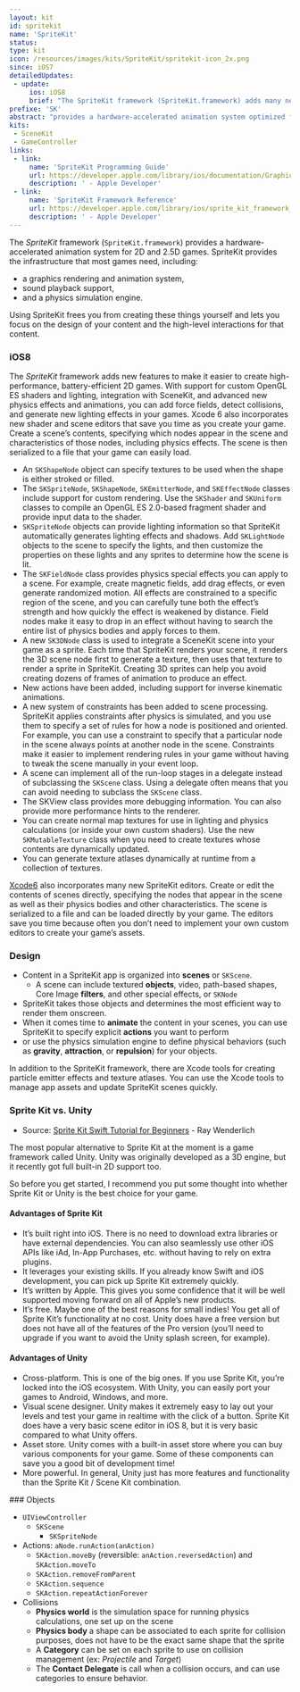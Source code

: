 ```yaml
---
layout: kit
id: spritekit
name: 'SpriteKit'
status:
type: kit
icon: /resources/images/kits/SpriteKit/spritekit-icon_2x.png
since: iOS7
detailedUpdates:
 - update:
     ios: iOS8
     brief: "The SpriteKit framework (SpriteKit.framework) adds many new features: see the content of the page."
prefixe: 'SK'
abstract: "provides a hardware-accelerated animation system optimized for creating 2D and 2.5D games."
kits:
 - SceneKit
 - GameController
links:
 - link:
     name: 'SpriteKit Programming Guide'
     url: https://developer.apple.com/library/ios/documentation/GraphicsAnimation/Conceptual/SpriteKit_PG/Introduction/Introduction.html
     description: ' - Apple Developer'
 - link:
     name: 'SpriteKit Framework Reference'
     url: https://developer.apple.com/library/ios/sprite_kit_framework_ref
     description: ' - Apple Developer'
---
```


The *SpriteKit* framework (`SpriteKit.framework`) provides a hardware-accelerated animation system for 2D and 2.5D games. SpriteKit provides the infrastructure that most games need, including:

* a graphics rendering and animation system, 
* sound playback support, 
* and a physics simulation engine. 

Using SpriteKit frees you from creating these things yourself and lets you focus on the design of your content and the high-level interactions for that content.



### iOS8

The *SpriteKit* framework adds new features to make it easier to create high-performance, battery-efficient 2D games. With support for custom OpenGL ES shaders and lighting, integration with SceneKit, and advanced new physics effects and animations, you can add force fields, detect collisions, and generate new lighting effects in your games. Xcode 6 also incorporates new shader and scene editors that save you time as you create your game. Create a scene’s contents, specifying which nodes appear in the scene and characteristics of those nodes, including physics effects. The scene is then serialized to a file that your game can easily load.

* An `SKShapeNode` object can specify textures to be used when the shape is either stroked or filled.
* The `SKSpriteNode`, `SKShapeNode`, `SKEmitterNode`, and `SKEffectNode` classes include support for custom rendering. Use the `SKShader` and `SKUniform` classes to compile an OpenGL ES 2.0-based fragment shader and provide input data to the shader.
* `SKSpriteNode` objects can provide lighting information so that SpriteKit automatically generates lighting effects and shadows. Add `SKLightNode` objects to the scene to specify the lights, and then customize the properties on these lights and any sprites to determine how the scene is lit.
* The `SKFieldNode` class provides physics special effects you can apply to a scene. For example, create magnetic fields, add drag effects, or even generate randomized motion. All effects are constrained to a specific region of the scene, and you can carefully tune both the effect’s strength and how quickly the effect is weakened by distance. Field nodes make it easy to drop in an effect without having to search the entire list of physics bodies and apply forces to them.
* A new `SK3DNode` class is used to integrate a SceneKit scene into your game as a sprite. Each time that SpriteKit renders your scene, it renders the 3D scene node first to generate a texture, then uses that texture to render a sprite in SpriteKit. Creating 3D sprites can help you avoid creating dozens of frames of animation to produce an effect.
* New actions have been added, including support for inverse kinematic animations.
* A new system of constraints has been added to scene processing. SpriteKit applies constraints after physics is simulated, and you use them to specify a set of rules for how a node is positioned and oriented. For example, you can use a constraint to specify that a particular node in the scene always points at another node in the scene. Constraints make it easier to implement rendering rules in your game without having to tweak the scene manually in your event loop.
* A scene can implement all of the run-loop stages in a delegate instead of subclassing the `SKScene` class. Using a delegate often means that you can avoid needing to subclass the `SKScene` class.
* The SKView class provides more debugging information. You can also provide more performance hints to the renderer.
* You can create normal map textures for use in lighting and physics calculations (or inside your own custom shaders). Use the new `SKMutableTexture` class when you need to create textures whose contents are dynamically updated.
* You can generate texture atlases dynamically at runtime from a collection of textures.

[Xcode6](/Xcode6) also incorporates many new SpriteKit editors. Create or edit the contents of scenes directly, specifying the nodes that appear in the scene as well as their physics bodies and other characteristics. The scene is serialized to a file and can be loaded directly by your game. The editors save you time because often you don’t need to implement your own custom editors to create your game’s assets.




### Design

* Content in a SpriteKit app is organized into **scenes** or `SKScene`. 
  * A scene can include textured **objects**, video, path-based shapes, Core Image **filters**, and other special effects, or `SKNode`
* SpriteKit takes those objects and determines the most efficient way to render them onscreen. 
* When it comes time to **animate** the content in your scenes, you can use SpriteKit to specify explicit **actions** you want to perform 
* or use the physics simulation engine to define physical behaviors (such as **gravity**, **attraction**, or **repulsion**) for your objects.

In addition to the SpriteKit framework, there are Xcode tools for creating particle emitter effects and texture atlases. You can use the Xcode tools to manage app assets and update SpriteKit scenes quickly.


### Sprite Kit vs. Unity

* Source: [Sprite Kit Swift Tutorial for Beginners](http://www.raywenderlich.com/84434/sprite-kit-swift-tutorial-beginners) - Ray Wenderlich

The most popular alternative to Sprite Kit at the moment is a game framework called Unity. Unity was originally developed as a 3D engine, but it recently got full built-in 2D support too.

So before you get started, I recommend you put some thought into whether Sprite Kit or Unity is the best choice for your game.

#### Advantages of Sprite Kit

* It’s built right into iOS. There is no need to download extra libraries or have external dependencies. You can also seamlessly use other iOS APIs like iAd, In-App Purchases, etc. without having to rely on extra plugins.
* It leverages your existing skills. If you already know Swift and iOS development, you can pick up Sprite Kit extremely quickly.
* It’s written by Apple. This gives you some confidence that it will be well supported moving forward on all of Apple’s new products.
* It’s free. Maybe one of the best reasons for small indies! You get all of Sprite Kit’s functionality at no cost. Unity does have a free version but does not have all of the features of the Pro version (you’ll need to upgrade if you want to avoid the Unity splash screen, for example).

#### Advantages of Unity

* Cross-platform. This is one of the big ones. If you use Sprite Kit, you’re locked into the iOS ecosystem. With Unity, you can easily port your games to Android, Windows, and more.
* Visual scene designer. Unity makes it extremely easy to lay out your levels and test your game in realtime with the click of a button. Sprite Kit does have a very basic scene editor in iOS 8, but it is very basic compared to what Unity offers.
* Asset store. Unity comes with a built-in asset store where you can buy various components for your game. Some of these components can save you a good bit of development time!
* More powerful. In general, Unity just has more features and functionality than the Sprite Kit / Scene Kit combination.



###&nbsp;Objects

* `UIViewController`
  * `SKScene`
    * `SKSpriteNode`
* Actions: `aNode.runAction(anAction)`
  * `SKAction.moveBy` (reversible: `anAction.reversedAction`) and `SKAction.moveTo`
  * `SKAction.removeFromParent`
  * `SKAction.sequence`
  * `SKAction.repeatActionForever`
* Collisions
  * **Physics world** is the simulation space for running physics calculations, one set up on the scene
  * **Physics body** a shape can be associated to each sprite for collision purposes, does not have to be the exact same shape that the sprite
  * A **Category** can be set on each sprite to use on collision management (ex: *Projectile* and *Target*)
  * The **Contact Delegate** is call when a collision occurs, and can use categories to ensure behavior.
